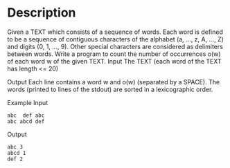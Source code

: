 # Description 
Given a TEXT which consists of a sequence of words. Each word is defined to be a sequence of contiguous characters of the alphabet (a, ..., z, A, ..., Z) and digits (0, 1, ..., 9). Other special characters are considered as delimiters between words. 
Write a program to count the number of occurrences o(w) of each word w of the given TEXT.
Input 
The TEXT (each word of the TEXT has length <= 20)

Output 
Each line contains a word w and o(w) (separated by a SPACE). The words (printed to lines of the stdout) are sorted in a lexicographic order. 

Example 
Input

```
abc  def abc 
abc abcd def 
```

Output 
```
abc 3
abcd 1
def 2
```